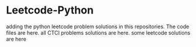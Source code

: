 # Leetcode-Python
adding the python leetcode problem solutions in this repositories. 
The code files are here.
all CTCI problems solutions are here.
some leetcode solutions are here




































































































































































































































































































































































































































































































































































































































































































































































